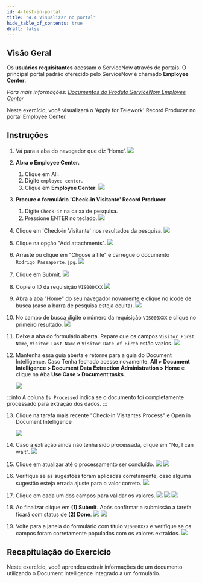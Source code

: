 ```yaml
---
id: 4-test-in-portal
title: "4.4 Visualizar no portal"
hide_table_of_contents: true
draft: false
---
```


## Visão Geral

Os **usuários requisitantes** acessam o ServiceNow através de portais. O principal portal padrão oferecido pelo ServiceNow é chamado **Employee Center**.

_Para mais informações: [Documentos do Produto ServiceNow Employee Center](https://docs.servicenow.com/csh?topicname=employee-center-landing-page.html&version=latest)_

Neste exercício, você visualizará o 'Apply for Telework' Record Producer no portal Employee Center.

## Instruções

1. Vá para a aba do navegador que diz 'Home'.
![](../images/2024-12-09-18-46-48.png)

2. **Abra o Employee Center.**
    1. Clique em All.
    2. Digite `employee center`.
    3. Clique em **Employee Center**.
    ![](../images/2024-12-09-18-56-34.png)

3. **Procure o formulário 'Check-in Visitante' Record Producer.**
   1. Digite `Check-in` na caixa de pesquisa.
   2. Pressione ENTER no teclado.
   ![](../images/2024-12-09-18-51-57.png)

4. Clique em 'Check-in Visitante' nos resultados da pesquisa.
![](../images/2024-12-09-18-52-26.png)

5. Clique na opção "Add attachments".
   ![](../images/2024-12-09-18-57-43.png)

6. Arraste ou clique em "Choose a file" e carregue o documento `Rodrigo_Passaporte.jpg`.
   ![](../images/2024-12-09-18-58-42.png)

7. Clique em <span className="button-purple-square">Submit</span>.
    ![](../images/2024-12-10-10-44-58.png)

8. Copie o ID da requisição `VIS000XXX`
   ![](../images/2024-12-10-10-45-25.png)

9. Abra a aba "Home" do seu navegador novamente e clique no ícode de busca (caso a barra de pesquisa esteja oculta).
    ![](../images/2024-12-09-19-19-59.png)

10. No campo de busca digite o número da requisição `VIS000XXX` e clique no primeiro resultado.
    ![](../images/2024-12-10-10-46-21.png)

11. Deixe a aba do formulário aberta. Repare que os campos `Visitor First Name`, `Visitor Last Name` e `Visitor Date of Birth` estão vazios.
    ![](../images/2024-12-10-11-35-08.png)

12. Mantenha essa guia aberta e retorne para a guia do Document Intelligence. Caso Tenha fechado acesse novamente: **All > Document Intelligence > Document Data Extraction Administration > Home** e clique na Aba **Use Case > Document tasks**.

    ![](../images/2024-12-09-20-01-52.png)

:::info
A coluna `Is Processed` indica se o documento foi completamente processado para extração dos dados.
:::

13. Clique na tarefa mais recente "Check-in Visitantes Process" e <span className="button-purple-square">Open in Document Intelligence</span>

    ![](../images/2024-12-09-19-06-13.png)

14. Caso a extração ainda não tenha sido processada, clique em "No, I can wait".
    ![](../images/2024-12-09-20-10-01.png)

15. Clique em atualizar até o processamento ser concluído.
   ![](../images/2024-12-09-13-46-30.png)
   ![](../images/2024-12-09-14-43-07.png)

16. Verifique se as sugestões foram aplicadas corretamente, caso alguma sugestão esteja errada ajuste para o valor correto. 
    ![](../images/2024-12-10-11-38-56.png)

17. Clique em cada um dos campos para validar os valores.
    ![](../images/2024-12-10-11-46-03.png)
    ![](../images/2024-12-10-11-46-26.png)
    ![](../images/2024-12-10-11-46-48.png)


18. Ao finalizar clique em **(1) Submit**. Após confirmar a submissão a tarefa ficará com status de **(2) Done**.
    ![](../images/2024-12-10-11-49-12.png)
    ![](../images/2024-12-10-11-41-01.png)

19. Volte para a janela do formulário com título `VIS000XXX` e verifique se os campos foram corretamente populados com os valores extraídos.
    ![](../images/2024-12-10-11-50-43.png)

## Recapitulação do Exercício

Neste exercício, você aprendeu extrair informações de um documento utilizando o Document Intelligence integrado a um formulário.

